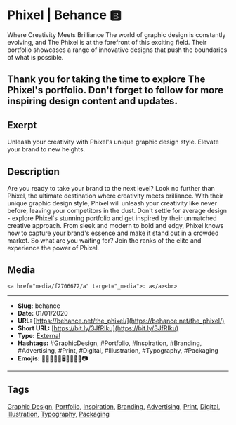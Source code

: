 # Phixel | Behance 🅱️
Where Creativity Meets Brilliance
The world of graphic design is constantly evolving, and The Phixel is at the forefront of this exciting field. Their portfolio showcases a range of innovative designs that push the boundaries of what is possible.

Thank you for taking the time to explore The Phixel's portfolio. Don't forget to follow for more inspiring design content and updates.
------------
## Exerpt
Unleash your creativity with Phixel's unique graphic design style. Elevate your brand to new heights.
## Description
Are you ready to take your brand to the next level? Look no further than Phixel, the ultimate destination where creativity meets brilliance. With their unique graphic design style, Phixel will unleash your creativity like never before, leaving your competitors in the dust. Don't settle for average design - explore Phixel's stunning portfolio and get inspired by their unmatched creative approach. From sleek and modern to bold and edgy, Phixel knows how to capture your brand's essence and make it stand out in a crowded market. So what are you waiting for? Join the ranks of the elite and experience the power of Phixel.
## Media
	<a href="media/f2706672/a" target="_media">: a</a><br>

------------
- **Slug:** behance
- **Date:** 01/01/2020
- **URL:** [https://behance.net/the_phixel/](https://behance.net/the_phixel/)
- **Short URL:** [https://bit.ly/3JfRIku](https://bit.ly/3JfRIku)
- **Type:** [External](#external)
- **Hashtags:** #GraphicDesign, #Portfolio, #Inspiration, #Branding, #Advertising, #Print, #Digital, #Illustration, #Typography, #Packaging
- **Emojis:** 🎨👨‍🎨🌟💡🖥️📐✨🎉👀📷

------------
## Tags
[Graphic Design](#graphic-design), [Portfolio](#portfolio), [Inspiration](#inspiration), [Branding](#branding), [Advertising](#advertising), [Print](#print), [Digital](#digital), [Illustration](#illustration), [Typography](#typography), [Packaging](#packaging)
